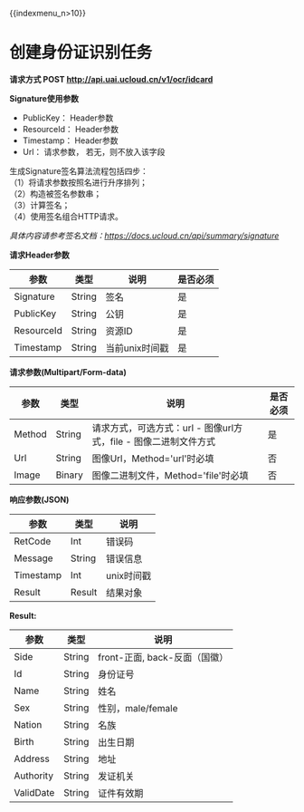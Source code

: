 {{indexmenu_n>10}}

# 创建身份证识别任务

**请求方式 POST http://api.uai.ucloud.cn/v1/ocr/idcard**

**Signature使用参数**

- PublicKey： Header参数
- ResourceId： Header参数
- Timestamp： Header参数
- Url： 请求参数， 若无，则不放入该字段

生成Signature签名算法流程包括四步：  
（1）将请求参数按照名进行升序排列；  
（2）构造被签名参数串；  
（3）计算签名；  
（4）使用签名组合HTTP请求。  

*具体内容请参考签名文档：https://docs.ucloud.cn/api/summary/signature*

**请求Header参数**

| 参数 | 类型 | 说明 | 是否必须 |
| ---- | ---- | ---- | -------- |
| Signature | String | 签名 | 是 |
| PublicKey | String | 公钥 | 是 |
| ResourceId | String | 资源ID | 是 |
| Timestamp | String | 当前unix时间戳 | 是 |

**请求参数(Multipart/Form-data)**

| 参数 | 类型 | 说明 | 是否必须 |
| ---- | ---- | ---- | -------- |
| Method | String | 请求方式，可选方式：url - 图像url方式，file - 图像二进制文件方式 | 是 |
| Url | String | 图像Url，Method='url'时必填 | 否 |
| Image | Binary | 图像二进制文件，Method='file'时必填 | 否 |


**响应参数(JSON)**

| 参数 | 类型 | 说明 |
| ---- | ---- | ---- |
| RetCode | Int | 错误码 |
| Message | String | 错误信息 |
| Timestamp | Int | unix时间戳 |
| Result | Result | 结果对象 |

**Result:**

| 参数 | 类型 | 说明 |
| ---- | ---- | ---- |
| Side | String | front-正面, back-反面（国徽）|
| Id | String | 身份证号 |
| Name | String | 姓名 |
| Sex | String | 性别，male/female |
| Nation | String | 名族 |
| Birth | String | 出生日期 |
| Address | String | 地址 |
| Authority | String | 发证机关 |
| ValidDate | String | 证件有效期 |